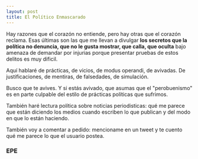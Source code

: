 ```yaml
---
layout: post
title: El Político Enmascarado
---
```


Hay razones que el corazón no entiende, pero hay otras que el corazón reclama. Esas últimas son las que me llevan a divulgar **los secretos que la política no denuncia, que no le gusta mostrar, que calla, que oculta** bajo amenaza de demandar por injurias porque presentar pruebas de estos delitos es muy dificil. 

Aquí hablaré de prácticas, de vicios, de modus operandi, de avivadas. De justificaciones, de mentiras, de falsedades, de simulación.

Busco que te avives. Y si estás avivado, que asumas que el "perobuenismo" es en parte culpable del estilo de prácticas políticas que sufrimos.

También haré lectura política sobre noticias periodisticas: qué me parece que están diciendo los medios cuando escriben lo que publican y del modo en que lo están haciendo.

También voy a comentar a pedido: mencioname en un tweet y te cuento qué me parece lo que el usuario postea.

### **EPE**
